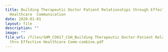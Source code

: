 ```yaml
---
title: Building Therapeutic Doctor Patient Relationships through Effective
  Healthcare  Communication
date: 2020-01-01
layout: file
description: ""
image: ""
file_url: /files/SHM_CO017_CGH_Building Therapeutic Doctor-Patient Relationships
  thru Effective Healthcare Comm-combine.pdf
---
```

